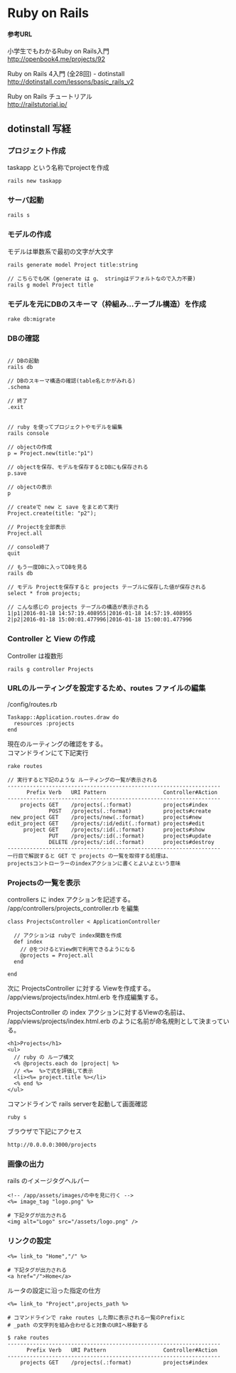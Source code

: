 
# Ruby on Rails

#### 参考URL

小学生でもわかるRuby on Rails入門  
http://openbook4.me/projects/92  
  
Ruby on Rails 4入門 (全28回) - dotinstall  
http://dotinstall.com/lessons/basic_rails_v2  
  
Ruby on Rails チュートリアル  
http://railstutorial.jp/  


## dotinstall 写経

### プロジェクト作成
taskapp という名称でprojectを作成
```
rails new taskapp
```

### サーバ起動
```
rails s
```
### 


### モデルの作成
モデルは単数系で最初の文字が大文字
```
rails generate model Project title:string

// こちらでもOK (generate は g、 stringはデフォルトなので入力不要)
rails g model Project title
```

### モデルを元にDBのスキーマ（枠組み...テーブル構造）を作成
```
rake db:migrate
```

### DBの確認
```

// DBの起動
rails db

// DBのスキーマ構造の確認(table名とかがみれる)
.schema

// 終了
.exit


// ruby を使ってプロジェクトやモデルを編集
rails console

// objectの作成
p = Project.new(title:"p1")

// objectを保存、モデルを保存するとDBにも保存される
p.save

// objectの表示
p

// createで new と save をまとめて実行
Project.create(title: "p2");

// Projectを全部表示
Project.all

// console終了
quit

// もう一度DBに入ってDBを見る
rails db

// モデル Projectを保存すると projects テーブルに保存した値が保存される
select * from projects;

// こんな感じの projects テーブルの構造が表示される
1|p1|2016-01-18 14:57:19.408955|2016-01-18 14:57:19.408955
2|p2|2016-01-18 15:00:01.477996|2016-01-18 15:00:01.477996

```

### Controller と View の作成
Controller は複数形
```
rails g controller Projects
```

### URLのルーティングを設定するため、routes ファイルの編集

/config/routes.rb
```
Taskapp::Application.routes.draw do
  resources :projects
end
```

現在のルーティングの確認をする。  
コマンドラインにて下記実行
```
rake routes

// 実行すると下記のような ルーティングの一覧が表示される
-------------------------------------------------------------------
      Prefix Verb   URI Pattern                  Controller#Action
-------------------------------------------------------------------
    projects GET    /projects(.:format)          projects#index
             POST   /projects(.:format)          projects#create
 new_project GET    /projects/new(.:format)      projects#new
edit_project GET    /projects/:id/edit(.:format) projects#edit
     project GET    /projects/:id(.:format)      projects#show
             PUT    /projects/:id(.:format)      projects#update
             DELETE /projects/:id(.:format)      projects#destroy
-------------------------------------------------------------------
一行目で解説すると GET で projects の一覧を取得する処理は、
projectsコントローラーのindexアクションに書くとよいよという意味

```

### Projectsの一覧を表示

controllers に index アクションを記述する。
/app/controllers/projects_controller.rb を編集
```
class ProjectsController < ApplicationController

  // アクションは rubyで index関数を作成
  def index
    // @をつけるとView側で利用できるようになる
    @projects = Project.all
  end

end
```

次に ProjectsController に対する Viewを作成する。
/app/views/projects/index.html.erb を作成編集する。

ProjectsController の index アクションに対するViewの名前は、
/app/views/projects/index.html.erb のように名前が命名規則として決まっている。

```
<h1>Projects</h1>
<ul>
  // ruby の ループ構文
  <% @projects.each do |project| %>
  // <%=  %>で式を評価して表示
  <li><%= project.title %></li>
  <% end %>
</ul>
```

コマンドラインで rails serverを起動して画面確認
```
ruby s
```

ブラウザで下記にアクセス
```
http://0.0.0.0:3000/projects
```



###  画像の出力
rails のイメージタグヘルパー
```
<!-- /app/assets/images/の中を見に行く -->
<%= image_tag "logo.png" %>

# 下記タグが出力される
<img alt="Logo" src="/assets/logo.png" />

```

###  リンクの設定

```
<%= link_to "Home","/" %>

# 下記タグが出力される
<a href="/">Home</a>

```

ルータの設定に沿った指定の仕方
```
<%= link_to "Project",projects_path %>

# コマンドラインで rake routes した際に表示される一覧のPrefixと
# _path の文字列を組み合わせると対象のURIへ移動する

$ rake routes
-------------------------------------------------------------------
      Prefix Verb   URI Pattern                  Controller#Action
-------------------------------------------------------------------
    projects GET    /projects(.:format)          projects#index


```


